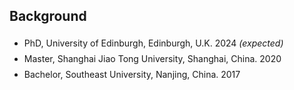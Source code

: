 ## Background

<!-- <h4 style="margin:0 10px 5px;">Work Experience</h4>

<ul style="margin:0 0 5px;">
  <li style="line-height:25px">Research Intern at Huawei Edinburgh Research Centre, Summer 2021</li>
  <li style="line-height:25px">Research Intern at NLP Group at Peking Universtiy, Summer 2020</li>
</ul>

<h4 style="margin:0 10px 5px;">Education</h4> -->

<ul style="margin:0 0 20px;">
        <li style="line-height:25px">
        	PhD, University of Edinburgh, Edinburgh, U.K. 2024 <i>(expected)</i><br> 
        </li>
        <li style="line-height:25px">
        	Master, Shanghai Jiao Tong University, Shanghai, China. 2020<br>
        </li>
        <li style="line-height:25px">
        	Bachelor, Southeast University, Nanjing, China. 2017
        </li>
    </ul>